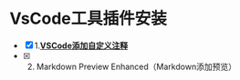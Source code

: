 # VsCode工具插件安装

- [X] 1.**[VSCode添加自定义注释](VSCode添加自定义注释.md)**
- [X] 2. Markdown Preview Enhanced（Markdown添加预览）